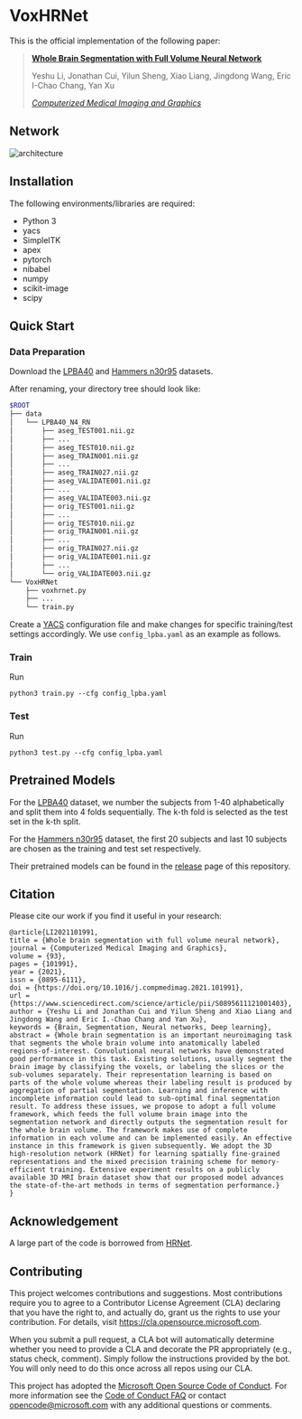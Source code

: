 # VoxHRNet

This is the official implementation of the following paper:

> [**Whole Brain Segmentation with Full Volume Neural Network**](https://doi.org/10.1016/j.compmedimag.2021.101991)
> 
> Yeshu Li, Jonathan Cui, Yilun Sheng, Xiao Liang, Jingdong Wang, Eric I-Chao Chang, Yan Xu
> 
> *[Computerized Medical Imaging and Graphics](https://doi.org/10.1016/j.compmedimag.2021.101991)*

## Network

![architecture](https://ars.els-cdn.com/content/image/1-s2.0-S0895611121001403-gr2_lrg.jpg)

## Installation

The following environments/libraries are required:
- Python 3
- yacs
- SimpleITK
- apex
- pytorch
- nibabel
- numpy
- scikit-image
- scipy

## Quick Start

### Data Preparation

Download the [LPBA40](https://resource.loni.usc.edu/resources/atlases-downloads/) and [Hammers n30r95](https://brain-development.org/brain-atlases/adult-brain-atlases/) datasets.

After renaming, your directory tree should look like:
```bash
$ROOT
├── data
│   └── LPBA40_N4_RN
│       ├── aseg_TEST001.nii.gz
│       ├── ...
│       ├── aseg_TEST010.nii.gz
│       ├── aseg_TRAIN001.nii.gz
│       ├── ...
│       ├── aseg_TRAIN027.nii.gz
│       ├── aseg_VALIDATE001.nii.gz
│       ├── ...
│       ├── aseg_VALIDATE003.nii.gz
│       ├── orig_TEST001.nii.gz
│       ├── ...
│       ├── orig_TEST010.nii.gz
│       ├── orig_TRAIN001.nii.gz
│       ├── ...
│       ├── orig_TRAIN027.nii.gz
│       ├── orig_VALIDATE001.nii.gz
│       ├── ...
│       └── orig_VALIDATE003.nii.gz
└── VoxHRNet
    ├── voxhrnet.py
    ├── ...
    └── train.py
```

Create a [YACS](https://github.com/rbgirshick/yacs) configuration file and make changes for specific training/test settings accordingly. We use `config_lpba.yaml` as an example as follows.

### Train

Run

```shell
python3 train.py --cfg config_lpba.yaml
```

### Test

Run

```shell
python3 test.py --cfg config_lpba.yaml
```

## Pretrained Models

For the [LPBA40](https://resource.loni.usc.edu/resources/atlases-downloads/) dataset, we number the subjects from 1-40 alphabetically and split them into 4 folds sequentially. The k-th fold is selected as the test set in the k-th split.

For the [Hammers n30r95](https://brain-development.org/brain-atlases/adult-brain-atlases/) dataset, the first 20 subjects and last 10 subjects are chosen as the training and test set respectively.

Their pretrained models can be found in the [release](https://github.com/microsoft/VoxHRNet/releases) page of this repository.

## Citation

Please cite our work if you find it useful in your research:

```
@article{LI2021101991,
title = {Whole brain segmentation with full volume neural network},
journal = {Computerized Medical Imaging and Graphics},
volume = {93},
pages = {101991},
year = {2021},
issn = {0895-6111},
doi = {https://doi.org/10.1016/j.compmedimag.2021.101991},
url = {https://www.sciencedirect.com/science/article/pii/S0895611121001403},
author = {Yeshu Li and Jonathan Cui and Yilun Sheng and Xiao Liang and Jingdong Wang and Eric I.-Chao Chang and Yan Xu},
keywords = {Brain, Segmentation, Neural networks, Deep learning},
abstract = {Whole brain segmentation is an important neuroimaging task that segments the whole brain volume into anatomically labeled regions-of-interest. Convolutional neural networks have demonstrated good performance in this task. Existing solutions, usually segment the brain image by classifying the voxels, or labeling the slices or the sub-volumes separately. Their representation learning is based on parts of the whole volume whereas their labeling result is produced by aggregation of partial segmentation. Learning and inference with incomplete information could lead to sub-optimal final segmentation result. To address these issues, we propose to adopt a full volume framework, which feeds the full volume brain image into the segmentation network and directly outputs the segmentation result for the whole brain volume. The framework makes use of complete information in each volume and can be implemented easily. An effective instance in this framework is given subsequently. We adopt the 3D high-resolution network (HRNet) for learning spatially fine-grained representations and the mixed precision training scheme for memory-efficient training. Extensive experiment results on a publicly available 3D MRI brain dataset show that our proposed model advances the state-of-the-art methods in terms of segmentation performance.}
}
```

## Acknowledgement

A large part of the code is borrowed from [HRNet](https://github.com/HRNet).

## Contributing

This project welcomes contributions and suggestions.  Most contributions require you to agree to a
Contributor License Agreement (CLA) declaring that you have the right to, and actually do, grant us
the rights to use your contribution. For details, visit https://cla.opensource.microsoft.com.

When you submit a pull request, a CLA bot will automatically determine whether you need to provide
a CLA and decorate the PR appropriately (e.g., status check, comment). Simply follow the instructions
provided by the bot. You will only need to do this once across all repos using our CLA.

This project has adopted the [Microsoft Open Source Code of Conduct](https://opensource.microsoft.com/codeofconduct/).
For more information see the [Code of Conduct FAQ](https://opensource.microsoft.com/codeofconduct/faq/) or
contact [opencode@microsoft.com](mailto:opencode@microsoft.com) with any additional questions or comments.
